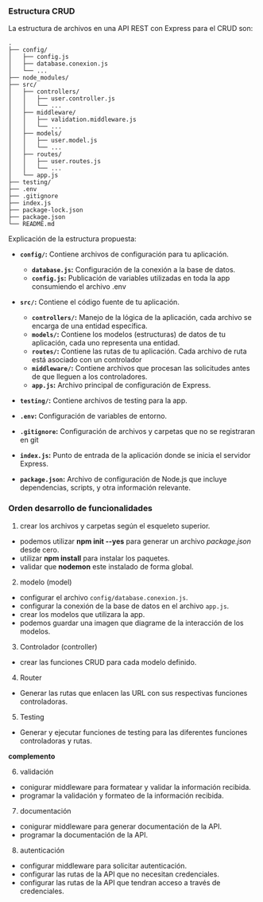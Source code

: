 ### Estructura CRUD

La estructura de archivos en una API REST con Express para el CRUD son: 

```plaintext
.
├── config/
│   ├── config.js
│   ├── database.conexion.js
│   └── ...
├── node_modules/
├── src/
│   ├── controllers/
│   │   ├── user.controller.js
│   │   └── ...
│   ├── middleware/
│   │   ├── validation.middleware.js
│   │   └── ...
│   ├── models/
│   │   ├── user.model.js
│   │   └── ...
│   ├── routes/
│   │   ├── user.routes.js
│   │   └── ...
│   └── app.js
├── testing/
├── .env
├── .gitignore
├── index.js
├── package-lock.json
├── package.json
└── README.md
```

Explicación de la estructura propuesta:

- **`config/`:** Contiene archivos de configuración para tu aplicación.
  - **`database.js`:** Configuración de la conexión a la base de datos.
  - **`config.js`:** Publicación de variables utilizadas en toda la app consumiendo el archivo .env 

- **`src/`:** Contiene el código fuente de tu aplicación.
  - **`controllers/`:** Manejo de la lógica de la aplicación, cada archivo se encarga de una entidad específica.
  - **`models/`:** Contiene los modelos (estructuras) de datos de tu aplicación, cada uno representa una entidad.
  - **`routes/`:** Contiene las rutas de tu aplicación. Cada archivo de ruta está asociado con un controlador
  - **`middleware/`:** Contiene archivos que procesan las solicitudes antes de que lleguen a los controladores. 
  - **`app.js`:** Archivo principal de configuración de Express.

- **`testing/`:** Contiene archivos de testing para la app.

- **`.env`:** Configuración de variables de entorno.
- **`.gitignore`:** Configuración de archivos y carpetas que no se registraran en git 
- **`index.js`:** Punto de entrada de la aplicación donde se inicia el servidor Express.
- **`package.json`:** Archivo de configuración de Node.js que incluye dependencias, scripts, y otra información relevante.

### Orden desarrollo de funcionalidades

1. crear los archivos y carpetas según el esqueleto superior. 
 - podemos utilizar **npm init --yes** para generar un archivo *package.json* desde cero.
 - utilizar **npm install** para instalar los paquetes.
 - validar que **nodemon** este instalado de forma global.

2. modelo (model)
 - configurar el archivo `config/database.conexion.js`.
 - configurar la conexión de la base de datos en el archivo `app.js`.
 - crear los modelos que utilizara la app.
  - podemos guardar una imagen que diagrame de la interacción de los modelos.

3. Controlador (controller)
 - crear las funciones CRUD para cada modelo definido.

4. Router 
 - Generar las rutas que enlacen las URL con sus respectivas funciones controladoras.

5. Testing
 - Generar y ejecutar funciones de testing para las diferentes funciones controladoras y rutas.

**complemento** 

6. validación 
 - conigurar middleware para formatear y validar la información recibida.
 - programar la validación y formateo de la información recibida.

7. documentación
 - conigurar middleware para generar documentación de la API.
 - programar la documentación de la API.

8. autenticación
 - configurar middleware para solicitar autenticación.
 - configurar las rutas de la API que no necesitan credenciales.
 - configurar las rutas de la API que tendran acceso a través de credenciales.
